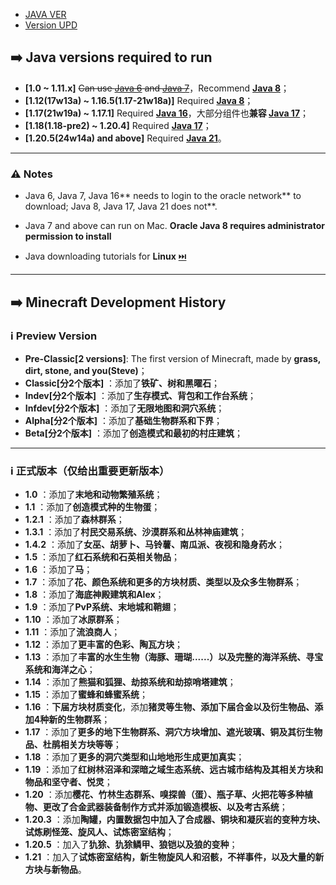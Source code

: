 <ul class="menu">
    <li class="center text"><a href="#mc-java">JAVA VER</a></li>
    <li class="center text"><a href="#mc-version">Version UPD</a></li>
</ul>

<div id="mc-java">

## ➡️ Java versions required to run

- **[1.0 ~ 1.11.x]** ~~Can use [Java 6](https://www.oracle.com/java/technologies/javase-java-archive-javase6-downloads.html) and [Java 7](https://www.oracle.com/java/technologies/javase/javase7-archive-downloads.html)~~，Recommend **[Java 8](https://sdlc-esd.oracle.com/ESD6/JSCDL/jdk/8u421-b09/d8aa705069af427f9b83e66b34f5e380/JavaSetup8u421.exe?GroupName=JSC\&FilePath=/ESD6/JSCDL/jdk/8u421-b09/d8aa705069af427f9b83e66b34f5e380/JavaSetup8u421.exe\&BHost=javadl.sun.com\&File=JavaSetup8u421.exe\&AuthParam=1721620258_ef8af9a331f074e13a8d495ebcacc50c\&ext=.exe)**；
- **[1.12(17w13a) ~ 1.16.5(1.17-21w18a)]** Required **[Java 8](https://sdlc-esd.oracle.com/ESD6/JSCDL/jdk/8u421-b09/d8aa705069af427f9b83e66b34f5e380/JavaSetup8u421.exe?GroupName=JSC\&FilePath=/ESD6/JSCDL/jdk/8u421-b09/d8aa705069af427f9b83e66b34f5e380/JavaSetup8u421.exe\&BHost=javadl.sun.com\&File=JavaSetup8u421.exe\&AuthParam=1721620258_ef8af9a331f074e13a8d495ebcacc50c\&ext=.exe)**；
- **[1.17(21w19a) ~ 1.17.1]** Required **[Java 16](https://www.oracle.com/java/technologies/javase/jdk16-archive-downloads.html)**，大部分组件也**兼容 [Java 17](https://www.oracle.com/java/technologies/javase/jdk17-archive-downloads.html)**；
- **[1.18(1.18-pre2) ~ 1.20.4]** Required **[Java 17](https://www.oracle.com/java/technologies/javase/jdk17-archive-downloads.html)**；
- **[1.20.5(24w14a) and above]** Required **[Java 21](https://www.oracle.com/java/technologies/javase/jdk21-archive-downloads.html)**。

---

### ⚠️ Notes

- Java 6, Java 7, Java 16\*\* needs to login to the oracle network\*\* to download; Java 8, Java 17, Java 21 does not\*\*.

- Java 7 and above can run on Mac. **Oracle Java 8 requires administrator permission to install**

- Java downloading tutorials for **Linux** [⏭️](https://cn.linux-console.net/?p=31017)

</div>

---

<div id="mc-version">

## ➡️ Minecraft Development History

### ℹ️ Preview Version

- **Pre-Classic[2 versions]**: The first version of Minecraft, made by **grass, dirt, stone, and you(Steve)**；
- **Classic[分2个版本]** ：添加了**铁矿、树和黑曜石**；
- **Indev[分2个版本]** ：添加了**生存模式、背包和工作台系统**；
- **Infdev[分2个版本]** ：添加了**无限地图和洞穴系统**；
- **Alpha[分2个版本]** ：添加了**基础生物群系和下界**；
- **Beta[分2个版本]** ：添加了**创造模式和最初的村庄建筑**；

---

### ℹ️ 正式版本（仅给出重要更新版本）

- **1.0** ：添加了**末地和动物繁殖系统**；
- **1.1** ：添加了**创造模式种的生物蛋**；
- **1.2.1** ：添加了**森林群系**；
- **1.3.1** ：添加了**村民交易系统、沙漠群系和丛林神庙建筑**；
- **1.4.2** ：添加了**女巫、胡萝卜、马铃薯、南瓜派、夜视和隐身药水**；
- **1.5** ：添加了**红石系统和石英相关物品**；
- **1.6** ：添加了**马**；
- **1.7** ：添加了**花、颜色系统和更多的方块材质、类型以及众多生物群系**；
- **1.8** ：添加了**海底神殿建筑和Alex**；
- **1.9** ：添加了**PvP系统、末地城和鞘翅**；
- **1.10** ：添加了**冰原群系**；
- **1.11** ：添加了**流浪商人**；
- **1.12** ：添加了**更丰富的色彩、陶瓦方块**；
- **1.13** ：添加了**丰富的水生生物（海豚、珊瑚......）以及完整的海洋系统、寻宝系统和海洋之心**；
- **1.14** ：添加了**熊猫和狐狸、劫掠系统和劫掠哨塔建筑**；
- **1.15** ：添加了**蜜蜂和蜂蜜系统**；
- **1.16** ：**下届方块材质变化**，添加**猪灵等生物、添加下届合金以及衍生物品、添加4种新的生物群系**；
- **1.17** ：添加了**更多的地下生物群系、洞穴方块增加、遮光玻璃、铜及其衍生物品、杜鹃相关方块等等**；
- **1.18** ：添加了**更多的洞穴类型和山地地形生成更加真实**；
- **1.19** ：添加了**红树林沼泽和深暗之域生态系统、远古城市结构及其相关方块和物品和坚守者、悦灵**；
- **1.20** ：添加**樱花、竹林生态群系、嗅探兽（蛋）、瓶子草、火把花等多种植物、更改了合金武器装备制作方式并添加锻造模板、以及考古系统**；
- **1.20.3** ：添加**陶罐，内置数据包中加入了合成器、铜块和凝灰岩的变种方块、试炼刷怪笼、旋风人、试炼密室结构**；
- **1.20.5** ：加入了**犰狳、犰狳鳞甲、狼铠以及狼的变种**；
- **1.21** ：加入了**试炼密室结构，新生物旋风人和沼骸，不祥事件，以及大量的新方块与新物品**。

</div>
